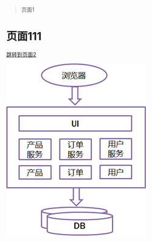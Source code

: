 > 页面1
# 页面111

[跳转到页面2](#file2)

![image](resources/images/cb87aabb9b184df0edd6769ef877b4b16b200855.png)